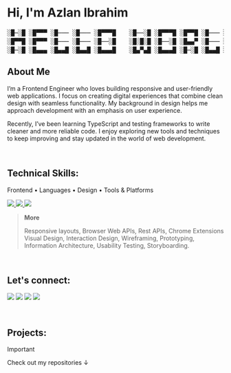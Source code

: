 # Hi, I'm Azlan Ibrahim
<pre>
░█─░█ ░█▀▀▀ ░█─── ░█─── ░█▀▀▀█ 　 ░█──░█ ░█▀▀▀█ ░█▀▀█ ░█─── ░█▀▀▄ 
░█▀▀█ ░█▀▀▀ ░█─── ░█─── ░█──░█ 　 ░█░█░█ ░█──░█ ░█▄▄▀ ░█─── ░█─░█ 
░█─░█ ░█▄▄▄ ░█▄▄█ ░█▄▄█ ░█▄▄▄█ 　 ░█▄▀▄█ ░█▄▄▄█ ░█─░█ ░█▄▄█ ░█▄▄▀
</pre>

## About Me
I’m a Frontend Engineer who loves building responsive and user-friendly web applications. I focus on creating digital experiences that combine clean design with seamless functionality. My background in design helps me approach development with an emphasis on user experience.

Recently, I’ve been learning TypeScript and testing frameworks to write cleaner and more reliable code. I enjoy exploring new tools and techniques to keep improving and stay updated in the world of web development. 

<br>

## Technical Skills:
Frontend • Languages • Design • Tools & Platforms

<a href="https://github.com/azlibdar">
  <img src="https://skillicons.dev/icons?i=html,css,javascript,bootstrap,sass,react" /> 
  <img src="https://skillicons.dev/icons?i=tailwindcss,typescript,git,github,vite,vscode" /> 
  <img src="https://skillicons.dev/icons?i=postman,notion,figma,xd,illustrator,photoshop" /> 
</a>

<br>

> **More**
>  
> Responsive layouts, Browser Web APIs, Rest APIs, Chrome Extensions Visual Design, Interaction Design, Wireframing, Prototyping, Information Architecture, Usability Testing, Storyboarding.

<br>

## Let's connect:
<a href="https://www.linkedin.com/in/azlibdar/" target="_blank"><img src="https://img.shields.io/badge/-Azlan%20Ibrahim-0077B5?style=flat&logo=Linkedin&logoColor=white"/></a>
<a target="_blank" href="mailto:azlibdar@gmail.com"><img src="https://img.shields.io/badge/-Send an email-D14836?style=flat&logo=Gmail&logoColor=white"/></a>
<a href="https://x.com/azlibdar" target="_blank"><img src="https://img.shields.io/badge/Twitter-black.svg?logo=X&logoColor=white"/></a>
<a href="https://medium.com/@azlibdar" target="_blank"><img src="https://img.shields.io/badge/-Design Blog-262c36?style=flat&logo=Medium&logoColor=white"/></a>

<br>

## Projects:
> [!IMPORTANT]
> Check out my repositories ↓
